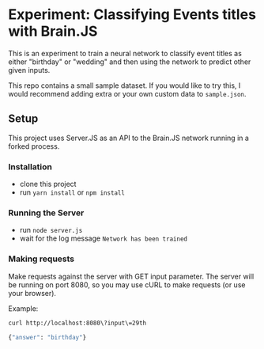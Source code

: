 # Experiment: Classifying Events titles with Brain.JS

This is an experiment to train a neural network to classify event titles as
either "birthday" or "wedding" and then using the network to predict other given
inputs.

This repo contains a small sample dataset. If you would like to try this, I
would recommend adding extra or your own custom data to `sample.json`.

## Setup

This project uses Server.JS as an API to the Brain.JS network running in a
forked process.

### Installation

* clone this project
* run `yarn install` or `npm install`

### Running the Server

* run `node server.js`
* wait for the log message `Network has been trained`

### Making requests

Make requests against the server with GET input parameter. The server will be
running on port 8080, so you may use cURL to make requests (or use your
browser).

Example:

```bash
curl http://localhost:8080\?input\=29th

{"answer": "birthday"}
```
